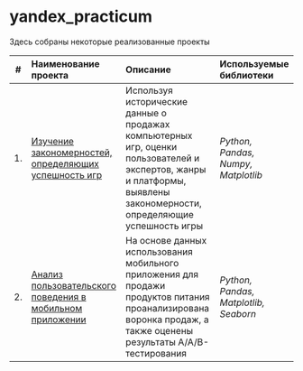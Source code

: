 # yandex_practicum

Здесь собраны некоторые реализованные проекты

| #  | Наименование проекта              | Описание                         | Используемые библиотеки                     |
|----|:----------------------------------|:---------------------------------|:---------------------------|
| 1. |[Изучение закономерностей, определяющих успешность игр](https://github.com/kazhusha/yandex_practicum/tree/main/Strimchik)|Используя исторические данные о продажах компьютерных игр, оценки пользователей и экспертов, жанры и платформы, выявлены закономерности, определяющие успешность игры  |*Python, Pandas, Numpy, Matplotlib*|
| 2. |[Анализ пользовательского поведения в мобильном приложении](https://github.com/kazhusha/yandex_practicum/tree/main/Mobile%20app)|На основе данных использования мобильного приложения для продажи продуктов питания проанализирована воронка продаж, а также оценены результаты A/A/B-тестирования |*Python, Pandas, Matplotlib, Seaborn*|
